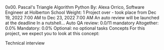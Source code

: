 0x00. Pascal's Triangle
Algorithm
Python
 By: Alexa Orrico, Software Engineer at Holberton School
 Weight: 1
 Project over - took place from Dec 19, 2022 7:00 AM to Dec 23, 2022 7:00 AM
 An auto review will be launched at the deadline
In a nutshell…
Auto QA review: 0.0/11 mandatory
Altogether:  0.0%
Mandatory: 0.0%
Optional: no optional tasks
Concepts
For this project, we expect you to look at this concept:

Technical interview
